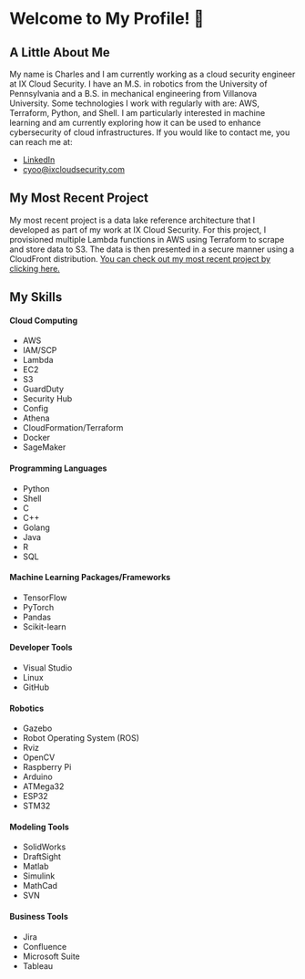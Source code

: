 # Welcome to My Profile! 👋
## A Little About Me
My name is Charles and I am currently working as a cloud security engineer at IX Cloud Security. I have an M.S. in robotics from the University of Pennsylvania and a B.S. in mechanical engineering from Villanova University. Some technologies I work with regularly with are: AWS, Terraform, Python, and Shell. I am particularly interested in machine learning and am currently exploring how it can be used to enhance cybersecurity of cloud infrastructures. If you would like to contact me, you can reach me at:
* [LinkedIn](https://www.linkedin.com/in/charles-yoo/)
* [cyoo@ixcloudsecurity.com](mailto:cyoo@ixcloudsecurity.com)


## My Most Recent Project
My most recent project is a data lake reference architecture that I developed as part of my work at IX Cloud Security. For this project, I provisioned multiple Lambda functions in AWS using Terraform to scrape and store data to S3. The data is then presented in a secure manner using a CloudFront distribution. [You can check out my most recent project by clicking here.](https://github.com/cyoo28/stock-datalake)

## My Skills
#### Cloud Computing
* AWS
* IAM/SCP
* Lambda
* EC2
* S3
* GuardDuty
* Security Hub
* Config
* Athena
* CloudFormation/Terraform
* Docker
* SageMaker
#### Programming Languages
* Python
* Shell
* C
* C++
* Golang
* Java
* R
* SQL
#### Machine Learning Packages/Frameworks
* TensorFlow
* PyTorch
* Pandas
* Scikit-learn
#### Developer Tools
* Visual Studio
* Linux
* GitHub
#### Robotics
* Gazebo
* Robot Operating System (ROS)
* Rviz
* OpenCV
* Raspberry Pi
* Arduino
* ATMega32
* ESP32
* STM32
#### Modeling Tools
* SolidWorks
* DraftSight
* Matlab
* Simulink
* MathCad
* SVN
#### Business Tools
* Jira
* Confluence
* Microsoft Suite
* Tableau
